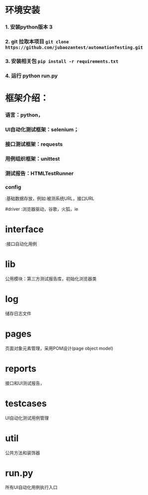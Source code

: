 # 环境安装

### 1. 安装python版本 3

### 2. git 拉取本项目 `git clone https://github.com/jubaozantest/automationTesting.git`

### 3. 安装相关包 `pip install -r requirements.txt`

### 4. 运行 python run.py


# 框架介绍： 
###            语言：python，
###            UI自动化测试框架：selenium；
###            接口测试框架：requests
###            用例组织框架：unittest
###            测试报告：HTMLTestRunner

### config
:基础数据存放，例如:被测系统URL，接口URL

#driver 
:浏览器驱动，谷歌，火狐，ie

# interface 
:接口自动化用例

# lib  
公用模块：第三方测试报告库，初始化浏览器类

# log 
储存日志文件

# pages 
页面对象元素管理，采用POM设计(page object model)

# reports 
接口和UI测试报告，

# testcases 
UI自动化测试用例管理

# util 
公共方法和装饰器

# run.py
所有UI自动化用例执行入口




